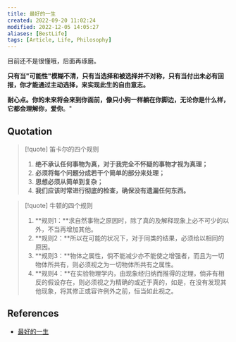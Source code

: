 ```yaml
---
title: 最好的一生
created: 2022-09-20 11:02:24
modified: 2022-12-05 14:05:27
aliases: [BestLife]
tags: [Article, Life, Philosophy]
---
```


目前还不是很懂哦，后面再琢磨。

**只有当"可能性"模糊不清，只有当选择和被选择并不对称，只有当付出未必有回报，你才能通过主动选择，来实现此生的自由意志。**

**耐心点。你的未来将会来到你面前，像只小狗一样躺在你脚边，无论你是什么样，它都会理解你，爱你**。"

## Quotation

> [!quote] 笛卡尔的四个规则
> 1.  **绝不承认任何事物为真，对于我完全不怀疑的事物才视为真理；**
> 2. **必须将每个问题分成若干个简单的部分来处理；**
> 3. **思想必须从简单到复杂；**
> 4. **我们应该时常进行彻底的检查，确保没有遗漏任何东西。**

> [!quote] 牛顿的四个规则
> 1. **规则1：**求自然事物之原因时，除了真的及解释现象上必不可少的以外，不当再增加其他。
> 2. **规则2：**所以在可能的状况下，对于同类的结果，必须给以相同的原因。
> 3. **规则3：**物体之属性，倘不能减少亦不能使之增强者，而且为一切物体所共有，则必须视之为一切物体所共有之属性。
> 4. **规则4：**在实验物理学内，由现象经归纳而推得的定理，倘非有相反的假设存在，则必须视之为精确的或近于真的，如是，在没有发现其他现象，将其修正或容许例外之前，恒当如此视之。

## References

- [最好的一生](https://mp.weixin.qq.com/s/8tpGZEJQ2Y0sCsrN4WsY0A)
